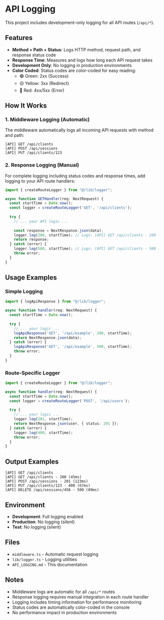 # API Logging

This project includes development-only logging for all API routes (`/api/*`).

## Features

- **Method + Path + Status**: Logs HTTP method, request path, and response status code
- **Response Time**: Measures and logs how long each API request takes
- **Development Only**: No logging in production environments
- **Color Coded**: Status codes are color-coded for easy reading:
  - 🟢 Green: 2xx (Success)
  - 🟡 Yellow: 3xx (Redirect)
  - 🔴 Red: 4xx/5xx (Error)

## How It Works

### 1. Middleware Logging (Automatic)

The middleware automatically logs all incoming API requests with method and path:

```
[API] GET /api/clients
[API] POST /api/sessions
[API] PUT /api/clients/123
```

### 2. Response Logging (Manual)

For complete logging including status codes and response times, add logging to your API route handlers:

```typescript
import { createRouteLogger } from "@/lib/logger";

async function GETHandler(req: NextRequest) {
  const startTime = Date.now();
  const logger = createRouteLogger('GET', '/api/clients');
  
  try {
    // ... your API logic ...
    
    const response = NextResponse.json(data);
    logger.log(200, startTime); // Logs: [API] GET /api/clients - 200 (45ms)
    return response;
  } catch (error) {
    logger.log(500, startTime); // Logs: [API] GET /api/clients - 500 (12ms)
    throw error;
  }
}
```

## Usage Examples

### Simple Logging

```typescript
import { logApiResponse } from "@/lib/logger";

async function handler(req: NextRequest) {
  const startTime = Date.now();
  
  try {
    // ... your logic ...
    logApiResponse('GET', '/api/example', 200, startTime);
    return NextResponse.json(data);
  } catch (error) {
    logApiResponse('GET', '/api/example', 500, startTime);
    throw error;
  }
}
```

### Route-Specific Logger

```typescript
import { createRouteLogger } from "@/lib/logger";

async function handler(req: NextRequest) {
  const startTime = Date.now();
  const logger = createRouteLogger('POST', '/api/users');
  
  try {
    // ... your logic ...
    logger.log(201, startTime);
    return NextResponse.json(user, { status: 201 });
  } catch (error) {
    logger.log(400, startTime);
    throw error;
  }
}
```

## Output Examples

```
[API] GET /api/clients
[API] GET /api/clients - 200 (45ms)
[API] POST /api/sessions - 201 (123ms)
[API] PUT /api/clients/123 - 400 (67ms)
[API] DELETE /api/sessions/456 - 500 (89ms)
```

## Environment

- **Development**: Full logging enabled
- **Production**: No logging (silent)
- **Test**: No logging (silent)

## Files

- `middleware.ts` - Automatic request logging
- `lib/logger.ts` - Logging utilities
- `API_LOGGING.md` - This documentation

## Notes

- Middleware logs are automatic for all `/api/*` routes
- Response logging requires manual integration in each route handler
- Logging includes timing information for performance monitoring
- Status codes are automatically color-coded in the console
- No performance impact in production environments
